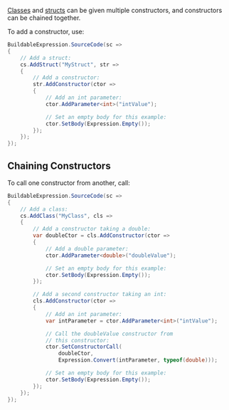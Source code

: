 [Classes](/api/Building-Classes) and [structs](/api/Building-Structs) can be given multiple constructors, and
constructors can be chained together.

To add a constructor, use:

```csharp
BuildableExpression.SourceCode(sc =>
{
    // Add a struct:
    cs.AddStruct("MyStruct", str =>
    {
        // Add a constructor:
        str.AddConstructor(ctor =>
        {
            // Add an int parameter:
            ctor.AddParameter<int>("intValue");

            // Set an empty body for this example:
            ctor.SetBody(Expression.Empty());
        });
    });
});
```

## Chaining Constructors

To call one constructor from another, call:

```csharp
BuildableExpression.SourceCode(sc =>
{
    // Add a class:
    cs.AddClass("MyClass", cls =>
    {
        // Add a constructor taking a double:
        var doubleCtor = cls.AddConstructor(ctor =>
        {
            // Add a double parameter:
            ctor.AddParameter<double>("doubleValue");

            // Set an empty body for this example:
            ctor.SetBody(Expression.Empty());
        });

        // Add a second constructor taking an int:
        cls.AddConstructor(ctor =>
        {
            // Add an int parameter:
            var intParameter = ctor.AddParameter<int>("intValue");

            // Call the doubleValue constructor from 
            // this constructor:
            ctor.SetConstructorCall(
                doubleCtor, 
                Expression.Convert(intParameter, typeof(double)));

            // Set an empty body for this example:
            ctor.SetBody(Expression.Empty());
        });
    });
});
```

